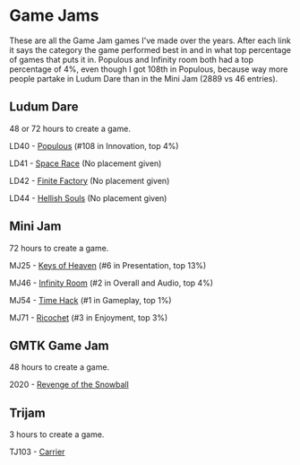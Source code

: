 # Game Jams

These are all the Game Jam games I've made over the years. After each link it says the category the game performed best in and in what top percentage of games that puts it in. Populous and Infinity room both had a top percentage of 4%, even though I got 108th in Populous, because way more people partake in Ludum Dare than in the Mini Jam (2889 vs 46 entries).

## Ludum Dare

48 or 72 hours to create a game.

LD40 - [Populous](https://ldjam.com/events/ludum-dare/40/populous) (#108 in Innovation, top 4%)

LD41 - [Space Race](https://ldjam.com/events/ludum-dare/41/space-race) (No placement given)

LD42 - [Finite Factory](https://ldjam.com/events/ludum-dare/42/finite-factory) (No placement given)

LD44 - [Hellish Souls](https://ldjam.com/events/ludum-dare/44/hellish-souls) (No placement given)

## Mini Jam

72 hours to create a game.

MJ25 - [Keys of Heaven](https://itch.io/jam/mini-jam-25-spirits/rate/402346) (#6 in Presentation, top 13%)

MJ46 - [Infinity Room](https://itch.io/jam/mini-jam-46-justice/rate/556291) (#2 in Overall and Audio, top 4%)

MJ54 - [Time Hack](https://itch.io/jam/mini-jam-54-memories/rate/646720) (#1 in Gameplay, top 1%)

MJ71 - [Ricochet](https://itch.io/jam/mini-jam-71-puzzles/rate/880127) (#3 in Enjoyment, top 3%)

## GMTK Game Jam

48 hours to create a game.

2020 - [Revenge of the Snowball](https://itch.io/jam/gmtk-2020/rate/697509)

## Trijam

3 hours to create a game.

TJ103 - [Carrier](https://itch.io/jam/trijam-103/rate/885551)
